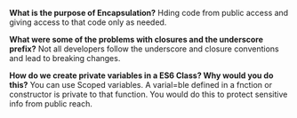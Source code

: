 
<b>What is the purpose of Encapsulation?</b>
Hding code from public access and giving access to that code only as needed. 

<b>What were some of the problems with closures and the underscore prefix?</b>
Not all developers follow the underscore and closure conventions and lead to breaking changes.

<b>How do we create private variables in a ES6 Class? Why would you do this?</b>
You can use Scoped variables. A varial=ble defined in a fnction or constructor is private to that function. You would do this to protect sensitive info from public reach.